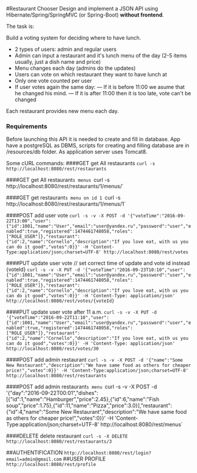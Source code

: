 #Restaurant Chooser
Design and implement a JSON API using Hibernate/Spring/SpringMVC (or Spring-Boot) **without frontend**.

The task is:

Build a voting system for deciding where to have lunch.

* 2 types of users: admin and regular users
* Admin can input a restaurant and it's lunch menu of the day (2-5 items usually, just a dish name and price)
* Menu changes each day (admins do the updates)
* Users can vote on which restaurant they want to have lunch at
* Only one vote counted per user
* If user votes again the same day:
— If it is before 11:00 we asume that he changed his mind.
— If it is after 11:00 then it is too late, vote can't be changed

Each restaurant provides new menu each day.

### Requirements
Before launching this API it is needed to create and fill in database.
App have a postgreSQL as DBMS, scripts for creating and filling database are in /resources/db folder.
As application server uses Tomcat8.

Some cURL commands:
####GET get All restaurants
`curl -s http://localhost:8080/rest/restaurants`

####GET get All restaurant`s menus
`curl -s http://localhost:8080/rest/restaurants/1/menus/`

####GET get restaurant`s menu on id 1
`curl -s http://localhost:8080/rest/restaurants/1/menus/1`

####POST add user vote
`curl -s -v -X POST -d '{"voteTime":"2016-09-22T13:00","user":{"id":1001,"name":"User","email":"user@yandex.ru","password":"user","enabled":true,"registered":1474461748058,"roles":["ROLE_USER"]},"restaurant":{"id":2,"name":"Cornello","description":"If you love eat, with us you can do it good","votes":0}}' -H 'Content-Type:application/json;charset=UTF-8' http://localhost:8080/rest/votes`

####PUT update user vote // set correct time of update and vote id instead {voteId}
`curl -s -v -X PUT -d '{"voteTime":"2016-09-23T10:10","user":{"id":1001,"name":"User","email":"user@yandex.ru","password":"user","enabled":true,"registered":1474461748058,"roles":["ROLE_USER"]},"restaurant":{"id":2,"name":"Cornello","description":"If you love eat, with us you can do it good","votes":0}}' -H 'Content-Type: application/json' http://localhost:8080/rest/votes/{voteId}`

####PUT update user vote after 11 a.m.
`curl -s -v -X PUT -d '{"voteTime":"2016-09-22T11:10","user":{"id":1001,"name":"User","email":"user@yandex.ru","password":"user","enabled":true,"registered":1474461748058,"roles":["ROLE_USER"]},"restaurant":{"id":2,"name":"Cornello","description":"If you love eat, with us you can do it good","votes":0}}' -H 'Content-Type: application/json' http://localhost:8080/rest/votes/30`

####POST add admin restaurant
`curl -s -v -X POST -d '{"name":"Some New Restaurant","description":"We have same food as others for cheaper price!","votes":0}}' -H 'Content-Type:application/json;charset=UTF-8' http://localhost:8080/rest/restaurants`

####POST add admin restaurant`s menu
`curl -s -v -X POST -d '{"day":"2016-09-22T00:01","dishes":[{"id":1,"name":"Hamburger","price":2.45},{"id":6,"name":"Fish soup","price":1.75},{"id":11,"name":"Pizza","price":3.0}],"restaurant":{"id":4,"name":"Some New Restaurant","description":"We have same food as others for cheaper price!","votes":0}}' -H 'Content-Type:application/json;charset=UTF-8' http://localhost:8080/rest/menus`

####DELETE delete restaurant
`curl -s -X DELETE http://localhost:8080/rest/restaurants/3`

##AUTHENTIFICATION
`http://localhost:8080/rest/login?email=admin@gmail.com`
##USER PROFILE
`http://localhost:8080/rest/profile`

